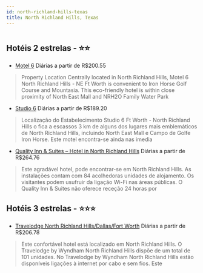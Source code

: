 ```yaml
---
id: north-richland-hills-texas
title: North Richland Hills, Texas
---
```


<center><img src="https://assets.cosmos-data.com/1/0439b852614d0ef316ca941c7ce3035a/186140.jpg" alt="" /></center>


## Hotéis 2 estrelas - ⭐️⭐️

-    [Motel 6](https://www.hurb.com/hoteis/north-richland-hills/motel-6-JNP-JP915954?cmp=18055) Diárias a partir de R$200.55
   > Property Location Centrally located in North Richland Hills, Motel 6 North Richland Hills - NE Ft Worth is convenient to Iron Horse Golf Course and Mountasia. This eco-friendly hotel is within close proximity of North East Mall and NRH2O Family Water Park
-    [Studio 6](https://www.hurb.com/hoteis/north-richland-hills/studio-6-JNP-JP652754?cmp=18055) Diárias a partir de R$189.20
   > Localização do Estabelecimento Studio 6 Ft Worth - North Richland Hills o fica a escassos 3 km de alguns dos lugares mais emblemáticos de North Richland Hills, incluindo North East Mall e Campo de Golfe Iron Horse.  Este motel encontra-se ainda nas imedia
-    [Quality Inn & Suites – Hotel in North Richland Hills](https://www.hurb.com/hoteis/north-richland-hills/quality-inn-suites-hotel-in-north-richland-hills-JNP-JP080810?cmp=18055) Diárias a partir de R$264.76
   > Este agradável hotel, pode encontrar-se em North Richland Hills. As instalações contam com 84 acolhedoras unidades de alojamento. Os visitantes podem usufruir da ligação Wi-Fi nas áreas públicas. O Quality Inn &amp; Suites não oferece receção 24 horas por

## Hotéis 3 estrelas - ⭐️⭐️⭐️

-    [Travelodge North Richland Hills/Dallas/Fort Worth](https://www.hurb.com/hoteis/north-richland-hills/travelodge-north-richland-hills-dallas-fort-worth-JNP-JP080812?cmp=18055) Diárias a partir de R$206.78
   > Este confortável hotel está localizado em North Richland Hills. O Travelodge by Wyndham North Richland Hills dispõe de um total de 101 unidades. No Travelodge by Wyndham North Richland Hills estão disponíveis ligações à internet por cabo e sem fios. Este 

